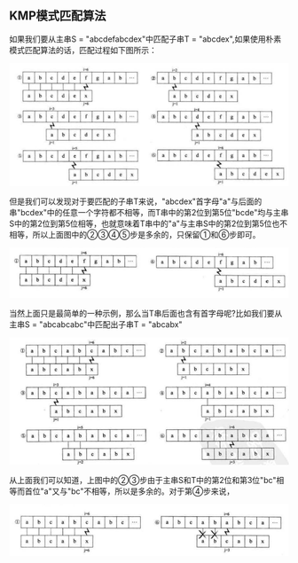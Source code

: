 
## KMP模式匹配算法
如果我们要从主串S = "abcdefabcdex"中匹配子串T = "abcdex",如果使用朴素模式匹配算法的话，匹配过程如下图所示：

![朴素模式匹配1](https://github.com/ChenLiang-Vic/Personal-Notes/blob/master/%E6%95%B0%E6%8D%AE%E7%BB%93%E6%9E%84%E4%B8%8E%E7%AE%97%E6%B3%95/img/%E6%9C%B4%E7%B4%A0%E6%A8%A1%E5%BC%8F%E5%8C%B9%E9%85%8D1.png)

但是我们可以发现对于要匹配的子串T来说，"abcdex"首字母"a"与后面的串"bcdex"中的任意一个字符都不相等，而T串中的第2位到第5位"bcde"均与主串S中的第2位到第5位相等，也就意味着T串中的"a"与主串S中的第2位到第5位也不相等，所以上面图中的②③④⑤步是多余的，只保留①和⑥步即可。

![KMP模式匹配1](https://github.com/ChenLiang-Vic/Personal-Notes/blob/master/%E6%95%B0%E6%8D%AE%E7%BB%93%E6%9E%84%E4%B8%8E%E7%AE%97%E6%B3%95/img/KMP%E6%A8%A1%E5%BC%8F%E5%8C%B9%E9%85%8D1.png)

当然上面只是最简单的一种示例，那么当T串后面也含有首字母呢?比如我们要从主串S = "abcabcabc"中匹配出子串T = "abcabx"

![朴素模式匹配2](https://github.com/ChenLiang-Vic/Personal-Notes/blob/master/%E6%95%B0%E6%8D%AE%E7%BB%93%E6%9E%84%E4%B8%8E%E7%AE%97%E6%B3%95/img/%E6%9C%B4%E7%B4%A0%E6%A8%A1%E5%BC%8F%E5%8C%B9%E9%85%8D2.png)

从上面我们可以知道，上图中的②③步由于主串S和T中的第2位和第3位"bc"相等而首位"a"又与"bc"不相等，所以是多余的。对于第④步来说，

![KMP模式匹配2](https://github.com/ChenLiang-Vic/Personal-Notes/blob/master/%E6%95%B0%E6%8D%AE%E7%BB%93%E6%9E%84%E4%B8%8E%E7%AE%97%E6%B3%95/img/KMP%E6%A8%A1%E5%BC%8F%E5%8C%B9%E9%85%8D2.png)